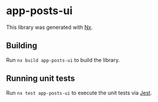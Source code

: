 # app-posts-ui

This library was generated with [Nx](https://nx.dev).

## Building

Run `nx build app-posts-ui` to build the library.

## Running unit tests

Run `nx test app-posts-ui` to execute the unit tests via [Jest](https://jestjs.io).
